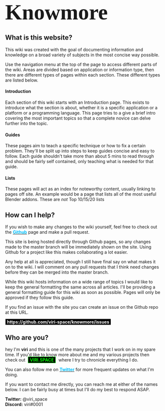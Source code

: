 <b style="font-family:Verdana;font-size:5em;">Knowmore</b>

What is this website?
----

This wiki was created with the goal of documenting information and knowledge on a broad variety of subjects in the most concise way possible.

Use the navigation menu at the top of the page to access different parts of the wiki. Areas are divided based on application or information type, then there are different types of pages within each section. These different types are listed below.

#### Introduction
Each section of this wiki starts with an Introduction page. This exists to introduce what the section is about, whether it is a specific application or a platform or a programming language. This page tries to a give a brief intro covering the most important topics so that a complete novice can delve further into the topic.
#### Guides
These pages aim to teach a specific technique or how to fix a certain problem. They'll be split up into steps to keep guides concise and easy to follow. Each guide shouldn't take more than about 5 mins to read through and should be fairly self contained, only teaching what is needed for that guide.
#### Lists
These pages will act as an index for noteworthy content, usually linking to pages off site. An example would be a page that lists all of the most useful Blender addons. These are *not* Top 10/15/20 lists

How can I help?
----
If you wish to make any changes to the wiki yourself, feel free to check out the [<b style="color:deepskyblue;">Github</b>](https://github.com/viri-space/knowmore) page and make a pull request.

This site is being hosted directly through Github pages, so any changes made to the master branch will be immediately shown on the site. Using Github for a project like this makes collaborating a lot easier.

Any help at all is appreciated, though I still have final say on what makes it on to the wiki. I will comment on any pull requests that I think need changes before they can be merged into the master branch.

While this wiki hosts information on a wide range of topics I would like to keep the general formatting the same across all articles. I'll be providing a general formatting guide for this wiki as soon as possible. Pages will only be approved if they follow this guide.

If you find an issue with the site you can create an issue on the Github repo at this URL.

[<b style="color:white;background:black;padding:1px 5px;border:solid 1px">https://github.com/viri-space/knowmore/issues</b>](https://github.com/viri-space/knowmore/issues)

Who are you?
----
hey I'm **viri** and this is one of the many projects that I work on in my spare time. If you'd like to know more about me and my various projects then check out [<b style="color:lime;background:black;margin:1px 5px;padding:1px 5px;border:solid 1px">VIRI.SPACE</b>](http://viri.space) where I try to chronicle everything I do.

You can also follow me on [<b style="color:deepskyblue;">Twitter</b>](https://twitter.com/viri_space) for more frequent updates on what I'm doing.

If you want to contact me directly, you can reach me at either of the names below. I can be fairly busy at times but I'll do my best to respond ASAP.

**Twitter:** @viri_space
<br>**Discord:** viri#0001
